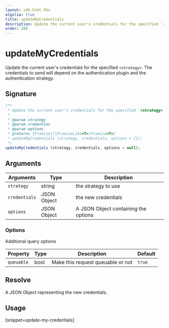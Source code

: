 ```yaml
---
layout: sdk.html.hbs
algolia: true
title: updateMyCredentials
description: Update the current user's credentials for the specified `<strategy>`.
order: 200
---
```


# updateMyCredentials

Update the current user's credentials for the specified `<strategy>`. The credentials to send will depend on the authentication plugin and the authentication strategy.

## Signature

```javascript
/**
 * Update the current user's credentials for the specified `<strategy>`.
 * 
 * @param strategy
 * @param credentias
 * @param options
 * @returns {Promise|*|PromiseLike<T>|Promise<T>}
 * updateMyCredentials (strategy, credentials, options = {});
 */
updateMyCredentials (strategy, credentials, options = null);
```

## Arguments

| Arguments    | Type    | Description
|--------------|---------|-------------
| `strategy` | string | the strategy to use
| `credentials` | JSON Object | the new credentials
| `options`  | JSON Object | A JSON Object containing the options


### **Options**

Additional query options

| Property     | Type    | Description                       | Default |
| ---------- | ------- | --------------------------------- | ------- |
| `queuable` | bool | Make this request queuable or not | `true`  |


## Resolve

A JSON Object representing the new credentials.

## Usage

[snippet=update-my-credentials]
